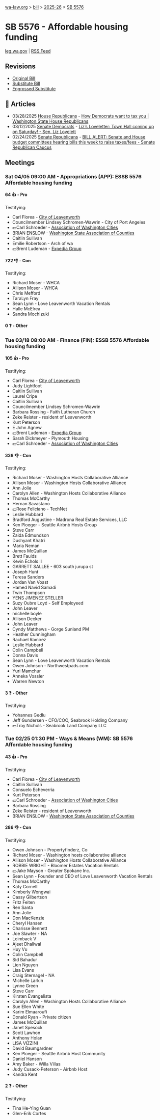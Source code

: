 [wa-law.org](/) > [bill](/bill/) > [2025-26](/bill/2025-26/) > [SB 5576](/bill/2025-26/sb/5576/)

# SB 5576 - Affordable housing funding
[leg.wa.gov](https://app.leg.wa.gov/billsummary?BillNumber=5576&Year=2025&Initiative=false) | [RSS Feed](./rss.xml)

## Revisions
* [Original Bill](1/)
* [Substitute Bill](S/)
* [Engrossed Substitute](S.E/)

## 📰 Articles
* 03/28/2025 [House Republicans](/org/house_republicans/) - [How Democrats want to tax you | Washington State House Republicans](https://houserepublicans.wa.gov/how-democrats-want-to-tax-you/#:~:text=Senate%20Bill%205576)
* 03/12/2025 [Senate Democrats](/org/senate_democrats/) - [Liz’s Loveletter: Town Hall coming up on Saturday! - Sen. Liz Lovelett](https://senatedemocrats.wa.gov/lovelett/2025/03/12/lizs-loveletter-town-hall-coming-up-on-saturday/#:~:text=SB%205576)
* 02/24/2025 [Senate Republicans](/org/senate_republicans/) - [BILL ALERT: Senate and House budget committees hearing bills this week to raise taxes/fees - Senate Republican Caucus](https://src.wastateleg.org/blog/bill-alert-senate-house-budget-committees-hearing-bills-week-raise-taxes-fees/#:~:text=SB%205576)

## Meetings
### Sat 04/05 09:00 AM - Appropriations (APP): ESSB 5576 Affordable housing funding
#### 64 👍 - Pro
Testifying:
* Carl Florea - [City of Leavenworth](/org/city_of_leavenworth/)
* Councilmember Lindsey Schromen-Wawrin - City of Port Angeles
* 💵Carl Schroeder - [Association of Washington Cities](/org/association_of_washington_cities/)
* BRIAN ENSLOW - [Washington State Association of Counties](/org/washington_state_association_of_counties/)
* Caitlin Sullivan
* Emilie Robertson - Arch of wa
* 💵Brent Ludeman - [Expedia Group](/org/expedia_group/)

#### 722 👎 - Con
Testifying:
* Richard Moser - WHCA
* Allison Moser - WHCA
* Chris Mefford
* TaraLyn Fray
* Sean Lynn - Love Leavenworth Vacation Rentals
* Halle McElrea
* Sandra Mochizuki

#### 0 ❓ - Other

### Tue 03/18 08:00 AM - Finance (FIN): ESSB 5576 Affordable housing funding
#### 105 👍 - Pro
Testifying:
* Carl Florea - [City of Leavenworth](/org/city_of_leavenworth/)
* Judy Lightfoot
* Caitlin Sullivan
* Laurel Cripe
* Caitlin Sullivan
* Councilmember Lindsey Schromen-Wawrin
* Barbara Rossing - Faith Lutheran Church
* Zeke Reister - resident of Leavenworth
* Kurt Peterson
* E John Agnew
* 💵Brent Ludeman - [Expedia Group](/org/expedia_group/)
* Sarah Dickmeyer - Plymouth Housing
* 💵Carl Schroeder - [Association of Washington Cities](/org/association_of_washington_cities/)

#### 336 👎 - Con
Testifying:
* Richard Moser - Washington Hosts Collaborative Alliance
* Allison Moser - Washington Hosts Collaborative Alliance
* Ann Jolie
* Carolyn Allen - Washington Hosts Collaborative Alliance
* Thomas McCarthy
* Hernan Savastano
* 💵Rose Feliciano - TechNet
* Leslie Hubbard
* Bradford Augustine - Madrona Real Estate Services, LLC
* Ken Ploeger - Seattle Airbnb Hosts Group
* Steve Carr
* Zaida Edmundson
* Dushyant Khatri
* Maria Neman
* James McQuillan
* Brett Faulds
* Kevin Echols II
* GARRETT SALLEE - 603 south jurupa st
* Joseph Hunt
* Teresa Sanders
* Jordan Van Voast
* Hamed Navid Samadi
* Twin Thompson
* YENS JIMENEZ STELLER
* Suzy Oubre Loyd - Self Employeed
* John Leaver
* michelle boyle
* Allison Decker
* John Leaver
* Cyndy Matthews - Gorge Sunland PM
* Heather Cunningham
* Rachael Ramirez
* Leslie Hubbard
* Colin Campbell
* Donna Davis
* Sean Lynn - Love Leavenworth Vacation Rentals
* Owen Johnson - Northwestpads.com
* Yuri Mamchur
* Anneka Vossler
* Warren Newton

#### 3 ❓ - Other
Testifying:
* Yohannes Gedlu
* Jeff Gundersen - CFO/COO, Seabrook Holding Company
* 💵Troy Nichols - Seabrook Land Company LLC

### Tue 02/25 01:30 PM - Ways & Means (WM): SB 5576 Affordable housing funding
#### 43 👍 - Pro
Testifying:
* Carl Florea - [City of Leavenworth](/org/city_of_leavenworth/)
* Caitlin Sullivan
* Consuelo Echeverria
* Kurt Peterson
* 💵Carl Schroeder - [Association of Washington Cities](/org/association_of_washington_cities/)
* Barbara Rossing
* Zeke Reister - resident of Leavenworth
* BRIAN ENSLOW - [Washington State Association of Counties](/org/washington_state_association_of_counties/)

#### 286 👎 - Con
Testifying:
* Owen Johnson - Propertyfinderz, Co
* Richard Moser - Washington hosts collaborative alliance
* Allison Moser - Washington Hosts Collaborative Alliance
* ROBBIE WRIGHT - Bloomer Estates Vacation Rentals
* 💵Jake Mayson - Greater Spokane Inc.
* Sean Lynn - Founder and CEO of Love Leavenworth Vacation Rentals
* Thomas McCarthy
* Katy Cornell
* Kimberly Wongwai
* Cassy Gilbertson
* Fritz Feiten
* Ren Santa
* Ann Jolie
* Don MacKenzie
* Cheryl Hansen
* Charisse Bennett
* Joe Slawter - NA
* Leimback V
* Ajeet Dhaliwal
* Huy Vu
* Colin Campbell
* Sid Bahadur
* Lien Nguyen
* Lisa Evans
* Craig Sternagel - NA
* Michelle Larkin
* Lynne Green
* Steve Carr
* Kirsten Evangelista
* Carolyn Allen - Washington Hosts Collaborative Alliance
* Sue Ellen White
* Karim Elmaaroufi
* Donald Ryan - Private citizen
* James McQuillan
* Janet Spesock
* Scott Lawhon
* Anthony Holan
* LISA VIZZINI
* David Baumgardner
* Ken Ploeger - Seattle Airbnb Host Community
* Daniel Hanson
* Amy Baker - Willa Villas
* Judy Cusack-Peterson - Airbnb Host
* Kandra Kent

#### 2 ❓ - Other
Testifying:
* Tina He-Ying Guan
* Glen-Erik Cortes
